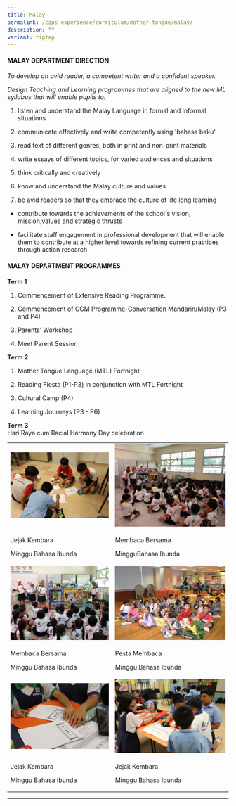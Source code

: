 ```yaml
---
title: Malay
permalink: /czps-experience/curriculum/mother-tongue/malay/
description: ""
variant: tiptap
---
```

<h4><strong>MALAY DEPARTMENT DIRECTION</strong></h4>
<p><em>To develop an avid reader, a competent writer and a confident speaker.</em>
</p>
<p><em>Design Teaching and Learning programmes that are aligned to the new ML syllabus that will enable pupils to:</em>
</p>
<ol data-tight="true" class="tight">
<li>
<p>listen and understand the Malay Language in formal and informal situations</p>
</li>
<li>
<p>communicate effectively and write competently using 'bahasa baku'</p>
</li>
<li>
<p>read text of different genres, both in print and non-print materials</p>
</li>
<li>
<p>write essays of different topics, for varied audiences and situations</p>
</li>
<li>
<p>think critically and creatively</p>
</li>
<li>
<p>know and understand the Malay culture and values</p>
</li>
<li>
<p>be avid readers so that they embrace the culture of life long learning</p>
</li>
</ol>
<ul data-tight="true" class="tight">
<li>
<p>contribute towards the achievements of the school's vision, mission,values
and strategic thrusts</p>
</li>
<li>
<p>facilitate staff engagement in professional development that will enable
them to contribute at a higher level towards refining current practices
through action research</p>
</li>
</ul>
<h4><strong>MALAY DEPARTMENT PROGRAMMES</strong></h4>
<p><strong>Term 1</strong>
</p>
<ol data-tight="true" class="tight">
<li>
<p>Commencement of Extensive Reading Programme.</p>
</li>
<li>
<p>Commencement of CCM Programme-Conversation Mandarin/Malay (P3 and P4)</p>
</li>
<li>
<p>Parents’ Workshop</p>
</li>
<li>
<p>Meet Parent Session</p>
</li>
</ol>
<p><strong>Term 2</strong>
</p>
<ol data-tight="true" class="tight">
<li>
<p>Mother Tongue Language (MTL) Fortnight</p>
</li>
<li>
<p>Reading Fiesta (P1-P3) in conjunction with MTL Fortnight</p>
</li>
<li>
<p>Cultural Camp (P4)</p>
</li>
<li>
<p>Learning Journeys (P3 - P6)</p>
</li>
</ol>
<p><strong>Term 3<br></strong>Hari Raya cum Racial Harmony Day celebration</p>
<table style="minWidth: 50px">
<colgroup>
<col>
<col>
</colgroup>
<tbody>
<tr>
<td rowspan="1" colspan="1">
<div class="isomer-image-wrapper">
<img style="width: 100%" height="auto" width="100%" src="/images/m1.jpg">
</div>
</td>
<td rowspan="1" colspan="1">
<div class="isomer-image-wrapper">
<img style="width: 100%" height="auto" width="100%" src="/images/m2.jpg">
</div>
</td>
</tr>
<tr>
<td rowspan="1" colspan="1">
<p>Jejak Kembara</p>
<p>Minggu Bahasa Ibunda</p>
</td>
<td rowspan="1" colspan="1">
<p>Membaca Bersama</p>
<p>MingguBahasa Ibunda</p>
</td>
</tr>
<tr>
<td rowspan="1" colspan="1">
<div class="isomer-image-wrapper">
<img style="width: 100%" height="auto" width="100%" src="/images/m3.jpg">
</div>
</td>
<td rowspan="1" colspan="1">
<div class="isomer-image-wrapper">
<img style="width: 100%" height="auto" width="100%" src="/images/m4.jpg">
</div>
</td>
</tr>
<tr>
<td rowspan="1" colspan="1">
<p>Membaca Bersama</p>
<p>Minggu Bahasa Ibunda</p>
</td>
<td rowspan="1" colspan="1">
<p>Pesta Membaca</p>
<p>Minggu Bahasa Ibunda</p>
</td>
</tr>
<tr>
<td rowspan="1" colspan="1">
<div class="isomer-image-wrapper">
<img style="width: 100%" height="auto" width="100%" src="/images/m5.jpg">
</div>
</td>
<td rowspan="1" colspan="1">
<div class="isomer-image-wrapper">
<img style="width: 100%" height="auto" width="100%" src="/images/m6.jpg">
</div>
</td>
</tr>
<tr>
<td rowspan="1" colspan="1">
<p>Jejak Kembara</p>
<p>Minggu Bahasa Ibunda</p>
</td>
<td rowspan="1" colspan="1">
<p>Jejak Kembara</p>
<p>Minggu Bahasa Ibunda</p>
</td>
</tr>
</tbody>
</table>
<hr>
<h4></h4>
<p></p>